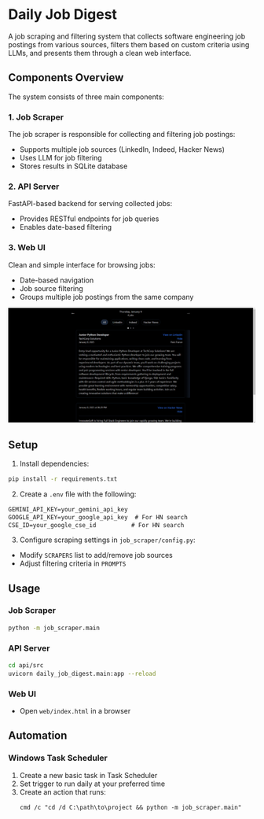 # Daily Job Digest

A job scraping and filtering system that collects software engineering job postings from various sources, filters them based on custom criteria using LLMs, and presents them through a clean web interface.

## Components Overview

The system consists of three main components:

### 1. Job Scraper

The job scraper is responsible for collecting and filtering job postings:
- Supports multiple job sources (LinkedIn, Indeed, Hacker News)
- Uses LLM for job filtering
- Stores results in SQLite database

### 2. API Server
FastAPI-based backend for serving collected jobs:
- Provides RESTful endpoints for job queries
- Enables date-based filtering

### 3. Web UI

Clean and simple interface for browsing jobs:
- Date-based navigation
- Job source filtering
- Groups multiple job postings from the same company

![Web UI Screenshot](docs/images/UI.png)

## Setup

1. Install dependencies:
```bash
pip install -r requirements.txt
```

2. Create a `.env` file with the following:
```env
GEMINI_API_KEY=your_gemini_api_key
GOOGLE_API_KEY=your_google_api_key  # For HN search
CSE_ID=your_google_cse_id          # For HN search
```

3. Configure scraping settings in `job_scraper/config.py`:
- Modify `SCRAPERS` list to add/remove job sources
- Adjust filtering criteria in `PROMPTS`

## Usage

### Job Scraper
```bash
python -m job_scraper.main
```

### API Server
```bash
cd api/src
uvicorn daily_job_digest.main:app --reload
```

### Web UI
- Open `web/index.html` in a browser

## Automation

### Windows Task Scheduler

1. Create a new basic task in Task Scheduler
2. Set trigger to run daily at your preferred time
3. Create an action that runs:
   ```batch
   cmd /c "cd /d C:\path\to\project && python -m job_scraper.main"
   ```
